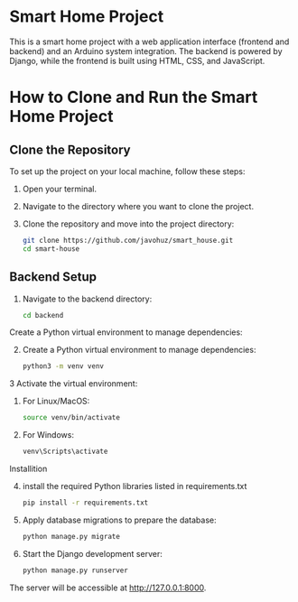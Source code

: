 # Smart Home Project

This is a smart home project with a web application interface (frontend and backend) and an Arduino system integration. The backend is powered by Django, while the frontend is built using HTML, CSS, and JavaScript.



# How to Clone and Run the Smart Home Project

## Clone the Repository
To set up the project on your local machine, follow these steps:

1. Open your terminal.
2. Navigate to the directory where you want to clone the project.
3. Clone the repository and move into the project directory:

   ```bash
   git clone https://github.com/javohuz/smart_house.git
   cd smart-house


## Backend Setup

1. Navigate to the backend directory:

   ```bash
   cd backend
Create a Python virtual environment to manage dependencies:

2. Create a Python virtual environment to manage dependencies:

   ```bash
   python3 -m venv venv


3 Activate the virtual environment:

1. For Linux/MacOS:

    ```bash
    source venv/bin/activate
    
2. For Windows:

    ```bash
    venv\Scripts\activate

Installition

4. install the required Python libraries listed in requirements.txt

   ```bash
   pip install -r requirements.txt

5. Apply database migrations to prepare the database:

   ```bash
   python manage.py migrate

6. Start the Django development server:

   ```bash
   python manage.py runserver


The server will be accessible at http://127.0.0.1:8000.